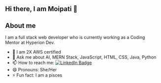 ## Hi there, I am Moipati 👋

## About me

I am a full stack web developer who is currently working as a Coding Mentor at Hyperion Dev. 

- 🌱 I am 2X AWS certified
- 💬 Ask me about AI, MERN Stack, JavaScript, HTML, CSS, Java, Python
- 📫 How to reach me: <a href="https://www.linkedin.com/in/moipati-thoobe-b9063a120/">
    <img src="https://img.shields.io/badge/LinkedIn-blue?style=for-the-badge&logo=linkedin&logoColor=white" alt="LinkedIn Badge"/>
  </a>
- 😄 Pronouns: She/Her
- ⚡ Fun fact: I am a pisces

<!--
**MoipatiThoobe/MoipatiThoobe** is a ✨ _special_ ✨ repository because its `README.md` (this file) appears on your GitHub profile.

Here are some ideas to get you started:

- 🔭 I’m currently working on ...
- 🌱 I’m currently learning ...
- 👯 I’m looking to collaborate on ...
- 🤔 I’m looking for help with ...
- 💬 Ask me about ...
- 📫 How to reach me: ...
- 😄 Pronouns: ...
- ⚡ Fun fact: ...
-->
